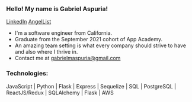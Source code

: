 ### Hello! My name is Gabriel Aspuria!

[LinkedIn](https://www.linkedin.com/in/gabriel-aspuria-032398226/)
[AngelList](https://angel.co/u/gabriel-aspuria)

* I'm a software engineer from California.
* Graduate from the September 2021 cohort of App Academy.
* An amazing team setting is what every company should strive to have and also where I thrive in.
* Contact me at gabrielmaspuria@gmail.com 

### Technologies:
JavaScript | Python | Flask | Express | Sequelize | SQL | PostgreSQL | ReactJS/Redux | SQLAlchemy | Flask | AWS


<!--
**GabrielAspuria/GabrielAspuria** is a ✨ _special_ ✨ repository because its `README.md` (this file) appears on your GitHub profile.

Here are some ideas to get you started:

- 🔭 I’m currently working on ...
- 🌱 I’m currently learning ...
- 👯 I’m looking to collaborate on ...
- 🤔 I’m looking for help with ...
- 💬 Ask me about ...
- 📫 How to reach me: ...
- 😄 Pronouns: ...
- ⚡ Fun fact: ...
-->

